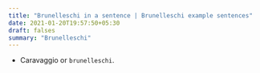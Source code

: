 ```yaml
---
title: "Brunelleschi in a sentence | Brunelleschi example sentences"
date: 2021-01-20T19:57:50+05:30
draft: falses
summary: "Brunelleschi"
---
```

- Caravaggio or `brunelleschi`.
                 
